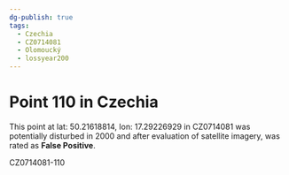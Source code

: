 ```yaml
---
dg-publish: true
tags:
  - Czechia
  - CZ0714081
  - Olomoucký
  - lossyear200
---
```


# Point 110 in Czechia

This point at lat: 50.21618814, lon: 17.29226929 in CZ0714081 was potentially disturbed in 2000 and after evaluation of satellite imagery, was rated as **False Positive**.



CZ0714081-110